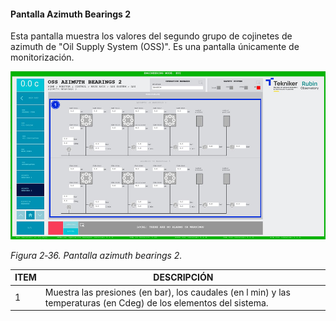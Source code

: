 #### Pantalla Azimuth Bearings 2

Esta pantalla muestra los valores del segundo grupo de cojinetes de azimuth de "Oil Supply System (OSS)". Es una
pantalla únicamente de monitorización.

![](../Resources/media/image52.png)

*Figura 2‑36. Pantalla azimuth bearings 2.*

| ITEM | DESCRIPCIÓN                                                                                                        |
|-----------------|-------------------------------------------------------------------------------------------------------|
| 1    | Muestra las presiones (en bar), los caudales (en l min) y las temperaturas (en Cdeg) de los elementos del sistema. |
